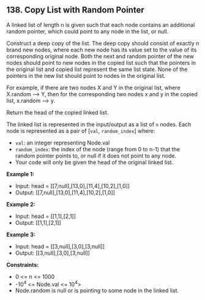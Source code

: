 ## 138. Copy List with Random Pointer

A linked list of length n is given such that each node contains an additional random pointer, which could point to any node in the list, or null.

Construct a deep copy of the list. The deep copy should consist of exactly n brand new nodes, where each new node has its value set to the value of its corresponding original node. Both the next and random pointer of the new nodes should point to new nodes in the copied list such that the pointers in the original list and copied list represent the same list state. None of the pointers in the new list should point to nodes in the original list.

For example, if there are two nodes X and Y in the original list, where X.random --> Y, then for the corresponding two nodes x and y in the copied list, x.random --> y.

Return the head of the copied linked list.

The linked list is represented in the input/output as a list of `n` nodes. Each node is represented as a pair of [`val`, `random_index`] where:

- `val`: an integer representing Node.val
- `random_index`: the index of the node (range from 0 to n-1) that the random pointer points to, or null if it does not point to any node.
- Your code will only be given the head of the original linked list.

**Example 1:**

- Input: head = [[7,null],[13,0],[11,4],[10,2],[1,0]]
- Output: [[7,null],[13,0],[11,4],[10,2],[1,0]]

**Example 2:**

- Input: head = [[1,1],[2,1]]
- Output: [[1,1],[2,1]]

**Example 3:**

- Input: head = [[3,null],[3,0],[3,null]]
- Output: [[3,null],[3,0],[3,null]]

**Constraints:**

- 0 <= n <= 1000
- -10<sup>4</sup> <= Node.val <= 10<sup>4</sup>>
- Node.random is null or is pointing to some node in the linked list.
